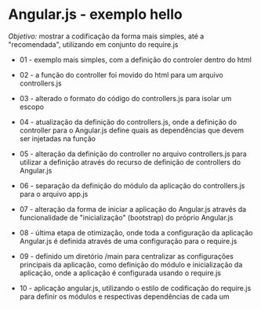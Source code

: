 # Angular.js - exemplo hello 

*Objetivo:* mostrar a codificação da forma mais simples, até a "recomendada", utilizando em conjunto do require.js


* 01 - exemplo mais simples, com a definição do controler dentro do html

* 02 - a função do controller foi movido do html para um arquivo controllers.js

* 03 - alterado o formato do código do controllers.js para isolar um escopo

* 04 - atualização da definição do controllers.js, onde a definição do controller para o Angular.js define quais as dependências que devem ser injetadas na função

* 05 - alteração da definição do controller no arquivo controllers.js para utilizar a definição através do recurso de definição de controllers do Angular.js

* 06 - separação da definição do módulo da aplicação do controllers.js para o arquivo app.js

* 07 - alteração da forma de iniciar a aplicação do Angular.js através da funcionalidade de "inicialização" (bootstrap) do próprio Angular.js

* 08 - última etapa de otimização, onde toda a configuração da aplicação Angular.js é definida através de uma configuração para o require.js

* 09 - definido um diretório /main para centralizar as configurações principais da aplicação, como definição do módulo e inicialização da aplicação, onde a aplicação é configurada usando o require.js

* 10 - aplicação angular.js, utilizando o estilo de codificação do require.js para definir os módulos e respectivas dependências de cada um

